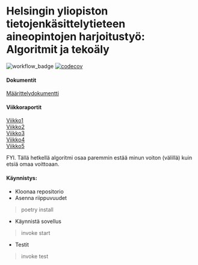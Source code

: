 # Helsingin yliopiston tietojenkäsittelytieteen aineopintojen harjoitustyö: Algoritmit ja tekoäly

![workflow_badge](https://github.com/henniseppis/algoritmit-harjoitustyo/actions/workflows/main.yml/badge.svg)
[![codecov](https://codecov.io/gh/henniseppis/algoritmit-harjoitustyo/graph/badge.svg?token=I9G1WW0NU1)](https://codecov.io/gh/henniseppis/algoritmit-harjoitustyo)  

#### Dokumentit
[Määrittelydokumentti](https://github.com/henniseppis/algoritmit-harjoitustyo/blob/main/dokumentaatio/maarittelydokumentti.md)  

#### Viikkoraportit
[Viikko1](https://github.com/henniseppis/algoritmit-harjoitustyo/blob/main/dokumentaatio/viikkoraportit/viikko1.md)  
[Viikko2](https://github.com/henniseppis/algoritmit-harjoitustyo/blob/main/dokumentaatio/viikkoraportit/viikko2.md)  
[Viikko3](https://github.com/henniseppis/algoritmit-harjoitustyo/blob/main/dokumentaatio/viikkoraportit/viikko3.md)  
[Viikko4](https://github.com/henniseppis/algoritmit-harjoitustyo/blob/main/dokumentaatio/viikkoraportit/viikko4.md)  
[Viikko5](https://github.com/henniseppis/algoritmit-harjoitustyo/blob/main/dokumentaatio/viikkoraportit/viikko5.md)  


FYI. Tällä hetkellä algoritmi osaa paremmin estää minun voiton (välillä) kuin etsiä omaa voittoaan. 

#### Käynnistys:
- Kloonaa repositorio
- Asenna riippuvuudet  
> poetry install

- Käynnistä sovellus
> invoke start

- Testit
> invoke test


